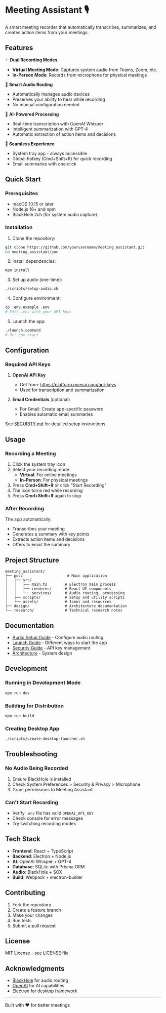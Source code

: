 # Meeting Assistant 🎙️

A smart meeting recorder that automatically transcribes, summarizes, and creates action items from your meetings.

## Features

✨ **Dual Recording Modes**
- **Virtual Meeting Mode**: Captures system audio from Teams, Zoom, etc.
- **In-Person Mode**: Records from microphone for physical meetings

🎯 **Smart Audio Routing**
- Automatically manages audio devices
- Preserves your ability to hear while recording
- No manual configuration needed

🤖 **AI-Powered Processing**
- Real-time transcription with OpenAI Whisper
- Intelligent summarization with GPT-4
- Automatic extraction of action items and decisions

🚀 **Seamless Experience**
- System tray app - always accessible
- Global hotkey (Cmd+Shift+R) for quick recording
- Email summaries with one click

## Quick Start

### Prerequisites
- macOS 10.15 or later
- Node.js 16+ and npm
- BlackHole 2ch (for system audio capture)

### Installation

1. Clone the repository:
```bash
git clone https://github.com/yourusername/meeting_assistant.git
cd meeting_assistant/poc
```

2. Install dependencies:
```bash
npm install
```

3. Set up audio (one-time):
```bash
./scripts/setup-audio.sh
```

4. Configure environment:
```bash
cp .env.example .env
# Edit .env with your API keys
```

5. Launch the app:
```bash
./launch.command
# Or: npm start
```

## Configuration

### Required API Keys

1. **OpenAI API Key**
   - Get from: https://platform.openai.com/api-keys
   - Used for transcription and summarization

2. **Email Credentials** (optional)
   - For Gmail: Create app-specific password
   - Enables automatic email summaries

See [SECURITY.md](poc/SECURITY.md) for detailed setup instructions.

## Usage

### Recording a Meeting

1. Click the system tray icon
2. Select your recording mode:
   - **Virtual**: For online meetings
   - **In-Person**: For physical meetings
3. Press **Cmd+Shift+R** or click "Start Recording"
4. The icon turns red while recording
5. Press **Cmd+Shift+R** again to stop

### After Recording

The app automatically:
- Transcribes your meeting
- Generates a summary with key points
- Extracts action items and decisions
- Offers to email the summary

## Project Structure

```
meeting_assistant/
├── poc/                    # Main application
│   ├── src/               
│   │   ├── main.ts        # Electron main process
│   │   ├── renderer/      # React UI components
│   │   └── services/      # Audio routing, processing
│   ├── scripts/           # Setup and utility scripts
│   └── assets/            # Icons and resources
├── design/                # Architecture documentation
└── research/              # Technical research notes
```

## Documentation

- [Audio Setup Guide](poc/AUDIO_SETUP.md) - Configure audio routing
- [Launch Guide](poc/LAUNCH_GUIDE.md) - Different ways to start the app
- [Security Guide](poc/SECURITY.md) - API key management
- [Architecture](design/system-architecture-and-ui.md) - System design

## Development

### Running in Development Mode
```bash
npm run dev
```

### Building for Distribution
```bash
npm run build
```

### Creating Desktop App
```bash
./scripts/create-desktop-launcher.sh
```

## Troubleshooting

### No Audio Being Recorded
1. Ensure BlackHole is installed
2. Check System Preferences > Security & Privacy > Microphone
3. Grant permissions to Meeting Assistant

### Can't Start Recording
- Verify `.env` file has valid `OPENAI_API_KEY`
- Check console for error messages
- Try switching recording modes

## Tech Stack

- **Frontend**: React + TypeScript
- **Backend**: Electron + Node.js
- **AI**: OpenAI Whisper + GPT-4
- **Database**: SQLite with Prisma ORM
- **Audio**: BlackHole + SOX
- **Build**: Webpack + electron-builder

## Contributing

1. Fork the repository
2. Create a feature branch
3. Make your changes
4. Run tests
5. Submit a pull request

## License

MIT License - see LICENSE file

## Acknowledgments

- [BlackHole](https://existential.audio/blackhole/) for audio routing
- [OpenAI](https://openai.com) for AI capabilities
- [Electron](https://electronjs.org) for desktop framework

---

Built with ❤️ for better meetings
